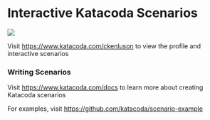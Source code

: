# Interactive Katacoda Scenarios

[![](http://shields.katacoda.com/katacoda/ckenluson/count.svg)](https://www.katacoda.com/ckenluson "Get your profile on Katacoda.com")

Visit https://www.katacoda.com/ckenluson to view the profile and interactive scenarios

### Writing Scenarios
Visit https://www.katacoda.com/docs to learn more about creating Katacoda scenarios

For examples, visit https://github.com/katacoda/scenario-example
